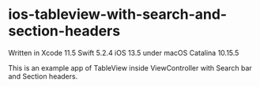 # ios-tableview-with-search-and-section-headers
Written in Xcode 11.5
Swift 5.2.4
iOS 13.5
under macOS Catalina 10.15.5

This is an example app of TableView inside ViewController with Search bar and Section headers.

